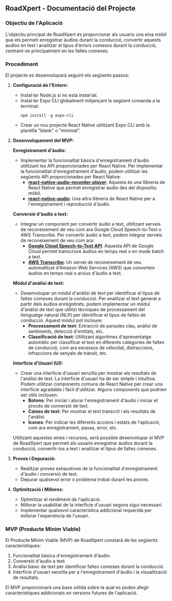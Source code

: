 ## RoadXpert - Documentació del Projecte

### Objectiu de l'Aplicació

L'objectiu principal de RoadXpert és proporcionar als usuaris una eina mòbil que els permeti enregistrar àudios durant la conducció, convertir aquests àudios en text i analitzar el tipus d'errors comesos durant la conducció, centrant-se principalment en les faltes comeses.

### Procediment

El projecte es desenvoluparà seguint els següents passos:

1. **Configuració de l'Entorn:**
   - Instal·lar Node.js si no està instal·lat.
   - Instal·lar Expo CLI globalment mitjançant la següent comanda a la terminal:
     ```
     npm install -g expo-cli
     ```
   - Crear un nou projecte React Native utilitzant Expo CLI amb la plantilla "blank" o "minimal".

2. **Desenvolupament del MVP:**

   **Enregistrament d'àudio:**

   - Implementar la funcionalitat bàsica d'enregistrament d'àudio utilitzant les API proporcionades per React Native.
      Per implementar la funcionalitat d'enregistrament d'àudio, podem utilitzar les següents API proporcionades per React Native:
      - **[react-native-audio-recorder-player](https://www.npmjs.com/package/react-native-audio-recorder-player)**: Aquesta és una llibreria de React Native que permet enregistrar àudio des del dispositiu mòbil.
      - **[react-native-audio](https://www.npmjs.com/package/react-native-audio-record)**: Una altra llibreria de React Native per a l'enregistrament i reproducció d'àudio.

   **Conversió d'àudio a text:**
   - Integrar un component per convertir àudio a text, utilitzant serveis de reconeixement de veu com ara Google Cloud Speech-to-Text o AWS Transcribe.
      Per convertir àudio a text, podem integrar serveis de reconeixement de veu com ara:
      - **[Google Cloud Speech-to-Text API](https://cloud.google.com/speech-to-text)**: Aquesta API de Google Cloud permet transcriure àudios en temps real o en mode batch a text.
      - **[AWS Transcribe](https://aws.amazon.com/transcribe/)**: Un servei de reconeixement de veu automatitzat d'Amazon Web Services (AWS) que converteix àudios en temps real o arxius d'àudio a text.

   **Mòdul d'anàlisi de text:**
   - Desenvolupar un mòdul d'anàlisi de text per identificar el tipus de faltes comeses durant la conducció.
      Per analitzar el text generat a partir dels àudios enregistrats, podem implementar un mòdul d'anàlisi de text que utilitzi tècniques de processament del llenguatge natural (NLP) per identificar el tipus de faltes de conducció. Aquest mòdul pot incloure:
      - **Processament de text**: Extracció de paraules clau, anàlisi de sentiments, detecció d'entitats, etc.
      - **Classificació de text**: Utilitzant algoritmes d'aprenentatge automàtic per classificar el text en diferents categories de faltes de conducció, com ara excessos de velocitat, distraccions, infraccions de senyals de trànsit, etc.

   **Interfície d'Usuari (UI):**
   - Crear una interfície d'usuari senzilla per mostrar els resultats de l'anàlisi de text.
      La interfície d'usuari ha de ser simple i intuïtiva. Podem utilitzar components comuns de React Native per crear una interfície agradable i fàcil d'utilitzar. Alguns components que podrien ser útils inclouen:
      - **Botons**: Per iniciar i aturar l'enregistrament d'àudio i iniciar el procés de conversió de text.
      - **Caixes de text**: Per mostrar el text transcrit i els resultats de l'anàlisi.
      - **Ícones**: Per indicar les diferents accions i estats de l'aplicació, com ara enregistrament, pausa, error, etc.
      

   Utilitzant aquestes eines i recursos, serà possible desenvolupar el MVP de RoadXpert que permeti als usuaris enregistrar àudios durant la conducció, convertir-los a text i analitzar el tipus de faltes comeses.

3. **Proves i Depuració:**
   - Realitzar proves exhaustives de la funcionalitat d'enregistrament d'àudio i conversió de text.
   - Depurar qualsevol error o problema trobat durant les proves.

4. **Optimització i Millores:**
   - Optimitzar el rendiment de l'aplicació.
   - Millorar la usabilitat de la interfície d'usuari segons sigui necessari.
   - Implementar qualsevol característica addicional requerida per millorar l'experiència de l'usuari.

### MVP (Producte Mínim Viable)

El Producte Mínim Viable (MVP) de RoadXpert constarà de les següents característiques:

1. Funcionalitat bàsica d'enregistrament d'àudio.
2. Conversió d'àudio a text.
3. Anàlisi bàsic de text per identificar faltes comeses durant la conducció.
4. Interfície d'usuari senzilla per a l'enregistrament d'àudio i la visualització de resultats.

El MVP proporcionarà una base sòlida sobre la qual es poden afegir característiques addicionals en versions futures de l'aplicació.